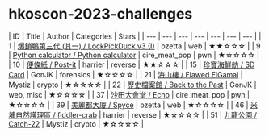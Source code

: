 # hkoscon-2023-challenges

| ID | Title | Author | Categories | Stars |
| --- | --- | --- | --- | --- | --- | --- |
| 1 | [爆鎖鴨第三代 (其一) / LockPickDuck v3 (I)](01-lockpickduck-v3) | ozetta | web | ★★☆☆☆ |
| 9 | [Python calculator / Python calculator](09-pyjail0) | cire_meat_pop | pwn | ★☆☆☆☆ |
| 10 | [便條紙 / Post-it](10-post-it) | harrier | reverse | ★★☆☆☆ |
| 15 | [珍寶海鮮舫 / SD Card](https://github.com/blackb6a/hkcert-ctf-2022-challenges/tree/main/15-sdcard) | GonJK | forensics | ★☆☆☆☆ |
| 21 | [海山樓 / Flawed ElGamal](https://github.com/blackb6a/hkcert-ctf-2022-challenges/tree/main/21-elgamal) | Mystiz | crypto | ★☆☆☆☆ |
| 22 | [歷史檔案館 / Back to the Past](https://github.com/blackb6a/hkcert-ctf-2022-challenges/tree/main/22-back-to-the-past) | GonJK | web, misc | ★☆☆☆☆ |
| 37 | [沙田大會堂 / Echo](https://github.com/blackb6a/hkcert-ctf-2022-challenges/tree/main/37-echo) | cire_meat_pop | pwn | ★☆☆☆☆ |
| 39 | [美麗都大廈 / Spyce](https://github.com/blackb6a/hkcert-ctf-2022-challenges/tree/main/39-spyce) | ozetta | web | ★☆☆☆☆ |
| 46 | [米埔自然護理區 / fiddler-crab](https://github.com/blackb6a/hkcert-ctf-2022-challenges/tree/main/46-chess) | harrier | reverse | ★☆☆☆☆ |
| 51 | [九龍公園 / Catch-22](https://github.com/blackb6a/hkcert-ctf-2022-challenges/tree/main/51-catch-22) | Mystiz | crypto | ★☆☆☆☆ |

